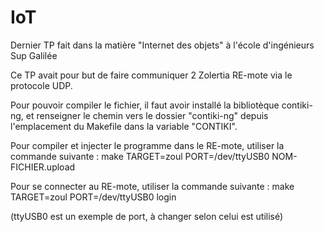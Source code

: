 # IoT
Dernier TP fait dans la matière "Internet des objets" à l'école d'ingénieurs Sup Galilée

Ce TP avait pour but de faire communiquer 2 Zolertia RE-mote via le protocole UDP.

Pour pouvoir compiler le fichier, il faut avoir installé la bibliotèque contiki-ng, et renseigner le chemin vers le dossier "contiki-ng" depuis l'emplacement du Makefile dans la variable "CONTIKI".

Pour compiler et injecter le programme dans le RE-mote, utiliser la commande suivante :
make TARGET=zoul PORT=/dev/ttyUSB0 NOM-FICHIER.upload

Pour se connecter au RE-mote, utiliser la commande suivante :
make TARGET=zoul PORT=/dev/ttyUSB0 login

(ttyUSB0 est un exemple de port, à changer selon celui est utilisé)
